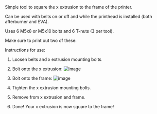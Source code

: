 Simple tool to square the x extrusion to the frame of the printer.

Can be used with belts on or off and while the printhead is installed (both afterburner and EVA). 

Uses 6 M5x8 or M5x10 bolts and 6 T-nuts (3 per tool).

Make sure to print out two of these.

Instructions for use:

1) Loosen belts and x extrusion mounting bolts.

2) Bolt onto the x extrusion:
![image](https://user-images.githubusercontent.com/30688588/133002688-e6b65c8a-ef6d-45f9-b45d-6bd37774a53c.png)

3) Bolt onto the frame:
![image](https://user-images.githubusercontent.com/30688588/133002679-3b253b05-30cf-4212-b3dc-e26690591edb.png)

4) Tighten the x extrusion mounting bolts.

5) Remove from x extrusion and frame.

6) Done! Your x extrusion is now square to the frame!
